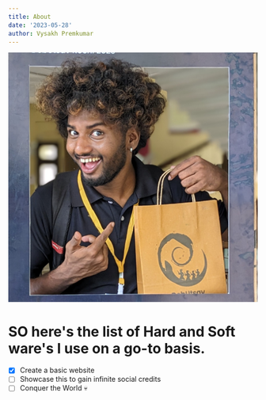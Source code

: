 ```yaml
---
title: About
date: '2023-05-28'
author: Vysakh Premkumar 
---
```


![](/Pages/about/avatar.jpg)
# SO here's the list of Hard and Soft ware's I use on a go-to basis.

- [x] Create a basic website 
- [ ] Showcase this to gain infinite social credits
- [ ] Conquer the World
:skull:
